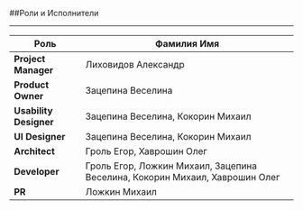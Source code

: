 ##Роли и Исполнители

----------------------
| Роль | Фамилия Имя
|------|-------------
|**Project Manager**| Лиховидов Александр
|**Product Owner**| Зацепина Веселина
|**Usability Designer**| Зацепина Веселина, Кокорин Михаил
|**UI Designer**| Зацепина Веселина, Кокорин Михаил
|**Architect**| Гроль Егор, Хаврошин Олег
|**Developer**| Гроль Егор, Ложкин Михаил, Зацепина Веселина, Кокорин Михаил, Хаврошин Олег
|**PR**| Ложкин Михаил
